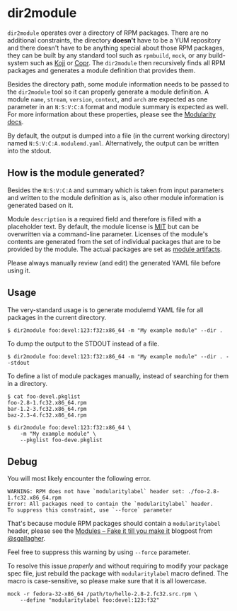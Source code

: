 # dir2module

`dir2module` operates over a directory of RPM packages. There are no
additional constraints, the directory **doesn't** have to be a YUM
repository and there doesn't have to be anything special about those
RPM packages, they can be built by any standard tool such as
`rpmbuild`, `mock`, or any build-system such as [Koji][koji] or
[Copr][copr]. The `dir2module` then recursively finds all RPM packages and
generates a module definition that provides them.

Besides the directory path, some module information needs to be passed to the
`dir2module` tool so it can properly generate a module definition. A module
`name`, `stream`, `version`, `context`, and `arch` are expected as one parameter
in an `N:S:V:C:A` format and module summary is expected as well. For more
information about these properties, please see the [Modularity docs][nsvca].

By default, the output is dumped into a file (in the current working directory)
named `N:S:V:C:A.modulemd.yaml`. Alternatively, the output can be written into
the stdout.


## How is the module generated?

Besides the `N:S:V:C:A` and summary which is taken from input parameters and
written to the module definition as is, also other module information is
generated based on it.

Module `description` is a required field and therefore is filled with a
placeholder text. By default, the module license is [MIT][MIT] but can be
overwritten via a command-line parameter. Licenses of the module's contents are
generated from the set of individual packages that are to be provided by the
module. The actual packages are set as [module artifacts][artifacts].

Please always manually review (and edit) the generated YAML file before using
it.


## Usage

The very-standard usage is to generate modulemd YAML file for all packages in
the current directory.

```
$ dir2module foo:devel:123:f32:x86_64 -m "My example module" --dir .
```

To dump the output to the STDOUT instead of a file.

```
$ dir2module foo:devel:123:f32:x86_64 -m "My example module" --dir . --stdout
```

To define a list of module packages manually, instead of searching for them in a
directory.

```
$ cat foo-devel.pkglist
foo-2.8-1.fc32.x86_64.rpm
bar-1.2-3.fc32.x86_64.rpm
baz-2.3-4.fc32.x86_64.rpm

$ dir2module foo:devel:123:f32:x86_64 \
    -m "My example module" \
    --pkglist foo-deve.pkglist
```


## Debug

You will most likely encounter the following error.
```
WARNING: RPM does not have `modularitylabel` header set: ./foo-2.8-1.fc32.x86_64.rpm
Error: All packages need to contain the `modularitylabel` header.
To suppress this constraint, use `--force` parameter
```

That's because module RPM packages should contain a `modularitylabel` header,
please see the [Modules – Fake it till you make it][modularity-label] blogpost
from [@sgallagher][sgallagher].

Feel free to suppress this warning by using `--force` parameter.

To resolve this issue _properly_ and without requiring to modify your package
spec file, just rebuild the package with `modularitylabel` macro defined. The
macro is case-sensitive, so please make sure that it is all lowercase.

```
mock -r fedora-32-x86_64 /path/to/hello-2.8-2.fc32.src.rpm \
    --define "modularitylabel foo:devel:123:f32"
```



[koji]: https://koji.fedoraproject.org
[copr]: https://copr.fedorainfracloud.org/
[nsvca]: https://docs.fedoraproject.org/en-US/modularity/architecture/nsvca/
[MIT]: https://opensource.org/licenses/MIT
[RFE]: https://bugzilla.redhat.com/show_bug.cgi?id=1801747#c7
[artifacts]: https://docs.fedoraproject.org/en-US/modularity/architecture/#_artifacts
[sgallagher]: https://github.com/sgallagher
[modularity-label]: https://sgallagh.wordpress.com/2019/08/14/sausage-factory-modules-fake-it-till-you-make-it/
